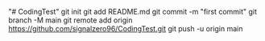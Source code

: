 "# CodingTest"  git init git add README.md git commit -m "first commit" git branch -M main git remote add origin https://github.com/signalzero96/CodingTest.git git push -u origin main
